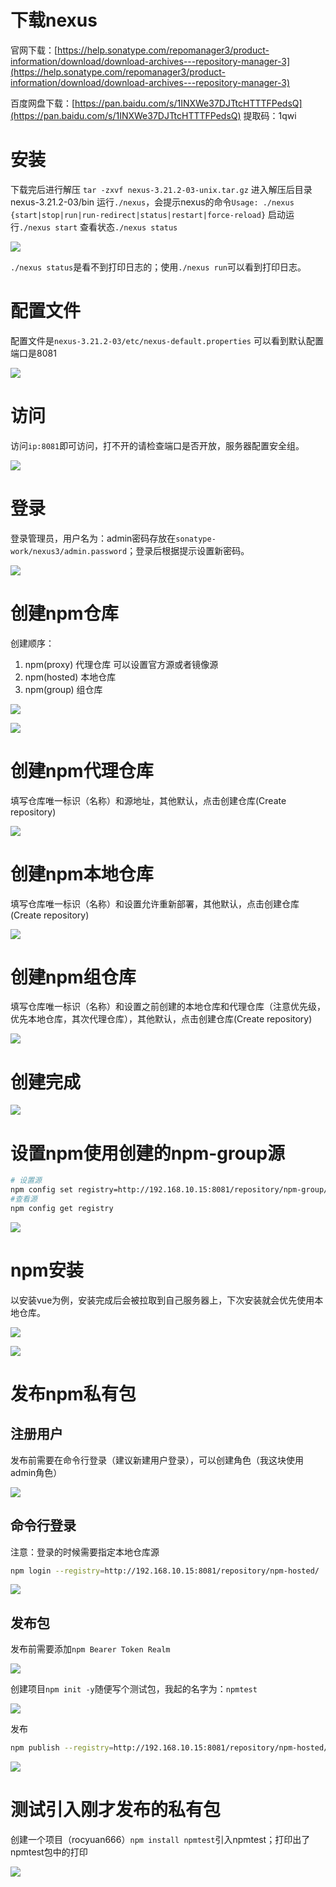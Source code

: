 # 下载nexus

官网下载：[https://help.sonatype.com/repomanager3/product-information/download/download-archives---repository-manager-3](https://help.sonatype.com/repomanager3/product-information/download/download-archives---repository-manager-3)

百度网盘下载：[https://pan.baidu.com/s/1INXWe37DJTtcHTTTFPedsQ](https://pan.baidu.com/s/1INXWe37DJTtcHTTTFPedsQ) 提取码：1qwi

# 安装

下载完后进行解压 `tar -zxvf nexus-3.21.2-03-unix.tar.gz`
进入解压后目录 nexus-3.21.2-03/bin 运行`./nexus`，会提示nexus的命令`Usage: ./nexus {start|stop|run|run-redirect|status|restart|force-reload}`
启动运行`./nexus start`
查看状态`./nexus status`

![](assets/【npm】nexus搭建私服npm仓库/1.png)

`./nexus status`是看不到打印日志的；使用`./nexus run`可以看到打印日志。

# 配置文件

配置文件是`nexus-3.21.2-03/etc/nexus-default.properties` 可以看到默认配置端口是8081

![](assets/【npm】nexus搭建私服npm仓库/2.png)

# 访问

访问`ip:8081`即可访问，打不开的请检查端口是否开放，服务器配置安全组。

![](assets/【npm】nexus搭建私服npm仓库/3.png)

# 登录

登录管理员，用户名为：admin密码存放在`sonatype-work/nexus3/admin.password`；登录后根据提示设置新密码。

![](assets/【npm】nexus搭建私服npm仓库/4.png)

# 创建npm仓库

创建顺序：

1. npm(proxy) 代理仓库 可以设置官方源或者镜像源
2. npm(hosted) 本地仓库
3. npm(group) 组仓库

![](assets/【npm】nexus搭建私服npm仓库/5.png)

![](assets/【npm】nexus搭建私服npm仓库/6.png)

# 创建npm代理仓库

填写仓库唯一标识（名称）和源地址，其他默认，点击创建仓库(Create repository)

![](assets/【npm】nexus搭建私服npm仓库/7.png)

# 创建npm本地仓库

填写仓库唯一标识（名称）和设置允许重新部署，其他默认，点击创建仓库(Create repository)

![](assets/【npm】nexus搭建私服npm仓库/8.png)

# 创建npm组仓库

填写仓库唯一标识（名称）和设置之前创建的本地仓库和代理仓库（注意优先级，优先本地仓库，其次代理仓库），其他默认，点击创建仓库(Create repository)

![](assets/【npm】nexus搭建私服npm仓库/9.png)

# 创建完成

![](assets/【npm】nexus搭建私服npm仓库/10.png)

# 设置npm使用创建的npm-group源

```bash
# 设置源
npm config set registry=http://192.168.10.15:8081/repository/npm-group/
#查看源
npm config get registry
```

![](assets/【npm】nexus搭建私服npm仓库/11.png)

# npm安装

以安装vue为例，安装完成后会被拉取到自己服务器上，下次安装就会优先使用本地仓库。

![](assets/【npm】nexus搭建私服npm仓库/12.png)

![](assets/【npm】nexus搭建私服npm仓库/13.png)

# 发布npm私有包

## 注册用户

发布前需要在命令行登录（建议新建用户登录），可以创建角色（我这块使用admin角色）

![](assets/【npm】nexus搭建私服npm仓库/14.png)

## 命令行登录

注意：登录的时候需要指定本地仓库源

```bash
npm login --registry=http://192.168.10.15:8081/repository/npm-hosted/
```

![](assets/【npm】nexus搭建私服npm仓库/15.png)

## 发布包

发布前需要添加`npm Bearer Token Realm`

![](assets/【npm】nexus搭建私服npm仓库/16.png)

创建项目`npm init -y`随便写个测试包，我起的名字为：`npmtest`

![](assets/【npm】nexus搭建私服npm仓库/17.png)

发布

```bash
npm publish --registry=http://192.168.10.15:8081/repository/npm-hosted/
```

![](assets/【npm】nexus搭建私服npm仓库/18.png)

# 测试引入刚才发布的私有包

创建一个项目（rocyuan666）`npm install npmtest`引入npmtest；打印出了npmtest包中的打印

![](assets/【npm】nexus搭建私服npm仓库/19.png)
